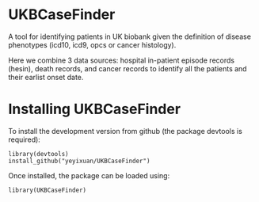 # UKBCaseFinder
A tool for identifying patients in UK biobank given the definition of disease phenotypes (icd10, icd9, opcs or cancer histology).

Here we combine 3 data sources: hospital in-patient episode records (hesin), death records, and cancer records to identify all 
the patients and their earlist onset date.

# Installing UKBCaseFinder

To install the development version from github (the package devtools is required):
```
library(devtools)
install_github("yeyixuan/UKBCaseFinder")
```
Once installed, the package can be loaded using:
```
library(UKBCaseFinder)
```
